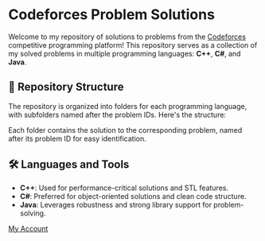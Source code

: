 # Codeforces Problem Solutions

Welcome to my repository of solutions to problems from the [Codeforces](https://codeforces.com/) competitive programming platform! This repository serves as a collection of my solved problems in multiple programming languages: **C++**, **C#**, and **Java**.

## 📂 Repository Structure

The repository is organized into folders for each programming language, with subfolders named after the problem IDs. Here's the structure:


Each folder contains the solution to the corresponding problem, named after its problem ID for easy identification.

## 🛠 Languages and Tools

- **C++**: Used for performance-critical solutions and STL features.
- **C#**: Preferred for object-oriented solutions and clean code structure.
- **Java**: Leverages robustness and strong library support for problem-solving.

[My Account](https://codeforces.com/profile/anmad.alian689)


